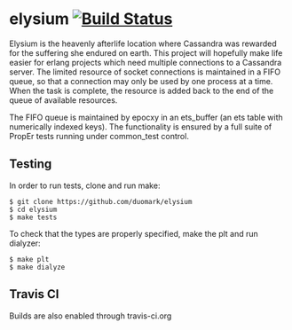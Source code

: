 elysium [![Build Status](https://travis-ci.org/jaynel/elysium.svg)](https://travis-ci.org/jaynel/elysium)
=======================================================================================================

Elysium is the heavenly afterlife location where Cassandra was rewarded for the suffering she endured on earth. This project will hopefully make life easier for erlang projects which need multiple connections to a Cassandra server. The limited resource of socket connections is maintained in a FIFO queue, so that a connection may only be used by one process at a time. When the task is complete, the resource is added back to the end of the queue of available resources.

The FIFO queue is maintained by epocxy in an ets_buffer (an ets table with numerically indexed keys). The functionality is ensured by a full suite of PropEr tests running under common_test control.

Testing
-------
In order to run tests, clone and run make:

    $ git clone https://github.com/duomark/elysium
    $ cd elysium
    $ make tests

To check that the types are properly specified, make the plt and run dialyzer:

    $ make plt
    $ make dialyze

Travis CI
-----------
Builds are also enabled through travis-ci.org
